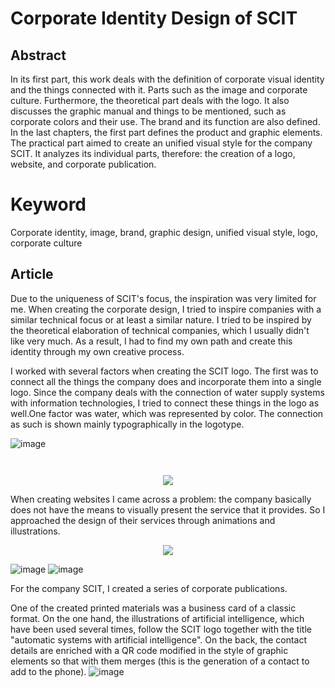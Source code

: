 

# Corporate Identity Design of SCIT

## Abstract

In its first part, this work deals with the definition of corporate visual identity and the things connected with it. 
Parts such as the image and corporate culture. Furthermore, the theoretical part deals with the logo. It also discusses 
the graphic manual and things to be mentioned, such as corporate colors and their use. The brand and its function are also defined. 
In the last chapters, the first part defines the product and graphic elements. The practical part aimed to create an unified visual 
style for the company SCIT. It analyzes its individual parts, therefore: the creation of a logo, website, and corporate publication.

# Keyword
Corporate identity, image, brand, graphic design, unified visual style, logo, corporate culture

## Article
Due to the uniqueness of SCIT's focus, the inspiration was very limited for me. When creating the corporate design, 
I tried to inspire companies with a similar technical focus or at least a similar nature. I tried to be inspired by 
the theoretical elaboration of technical companies, which I usually didn't like very much. As a result, I had to find 
my own path and create this identity through my own creative process.

I worked with several factors when creating the SCIT logo. The first was to connect all the things the company does and incorporate them 
into a single logo. Since the company deals with the connection of water supply systems with information technologies, 
I tried to connect these things in the logo as well.One factor was water, which was represented by color. 
The connection as such is shown mainly typographically in the logotype.

![image](https://user-images.githubusercontent.com/72804674/116236194-0efb1600-a75f-11eb-8338-b0da90af2ce0.png)


<p align="center">
  <img width= src="https://user-images.githubusercontent.com/72804674/116236035-d9eec380-a75e-11eb-8a42-54d00742b2aa.png">
</p>

<p align="center">
  <img width= src="https://user-images.githubusercontent.com/72804674/116235970-c0e61280-a75e-11eb-94a4-b3c814a45533.png">
  

</p>


<p align="center">
  <img src="https://user-images.githubusercontent.com/72804674/116232516-85494980-a75a-11eb-8662-91eff4c2d285.png">
</p>




When creating websites I came across a problem: the company basically does not have the means to visually present the service that it provides. So I approached the design of their services through animations and illustrations.

<p align="center">
  <img src="https://user-images.githubusercontent.com/72804674/116233143-3e0f8880-a75b-11eb-91e2-94e12e06a718.png">
</p>

![image](https://user-images.githubusercontent.com/72804674/116236334-3b169700-a75f-11eb-97b1-cae72d577467.png)
![image](https://user-images.githubusercontent.com/72804674/116236364-44076880-a75f-11eb-93d6-3b33e117fe8c.png)


For the company SCIT, I created a series of corporate publications.

One of the created printed materials was a business card of a classic format. On the one hand, the illustrations of artificial intelligence, which have been used several times, follow the SCIT logo together with the title "automatic systems with artificial intelligence". On the back, the contact details are enriched with a QR code modified in the style of graphic elements so that with them
merges (this is the generation of a contact to add to the phone).
![image](https://user-images.githubusercontent.com/72804674/116240955-b7f83f80-a764-11eb-9978-a404d7afcdf8.png)



